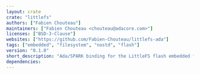 ```yaml
---
layout: crate
crate: "littlefs"
authors: ["Fabien Chouteau"]
maintainers: ["Fabien Chouteau <chouteau@adacore.com>"]
licenses: ["BSD-3-Clause"]
websites: ["https://github.com/Fabien-Chouteau/littlefs-ada"]
tags: ["embedded", "filesystem", "nostd", "flash"]
version: "0.1.0"
short_description: "Ada/SPARK binding for the LittleFS flash embedded filesystem"
dependencies: 
---
```




